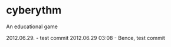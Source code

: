 cyberythm
=========

An educational game

2012.06.29. - test commit
2012.06.29 03:08 - Bence, test commit
